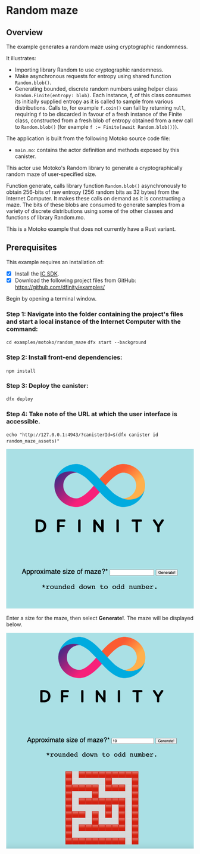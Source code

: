 # Random maze

## Overview

The example generates a random maze using cryptographic randomness.

It illustrates:

- Importing library Random to use cryptographic randomness.
- Make asynchronous requests for entropy using shared function `Random.blob()`.
- Generating bounded, discrete random numbers using helper class `Random.Finite(entropy: blob)`. Each instance, f, of this class consumes its initially supplied entropy as it is called to sample from various distributions. Calls to, for example `f.coin()` can fail by returning `null`, requiring `f` to be discarded in favour of a fresh instance of the Finite class, constructed from a fresh blob of entropy obtained from a new call to `Random.blob()` (for example `f := Finite(await Random.blob())`).

The application is built from the following Motoko source code file:

- `main.mo`: contains the actor definition and methods exposed by this canister.

This actor use Motoko's Random library to generate a cryptographically random maze of user-specified size.

Function generate, calls library function `Random.blob()` asynchronously to obtain 256-bits of raw entropy (256 random bits as 32 bytes) from the Internet Computer. It makes these calls on demand as it is constructing a maze. The bits of these blobs are consumed to generate samples from a variety of discrete distributions using some of the other classes and functions of library Random.mo.

This is a Motoko example that does not currently have a Rust variant. 

## Prerequisites
This example requires an installation of:

- [x] Install the [IC SDK](../developer-docs/setup/install/index.mdx).
- [x] Download the following project files from GitHub: https://github.com/dfinity/examples/

Begin by opening a terminal window.

### Step 1: Navigate into the folder containing the project's files and start a local instance of the Internet Computer with the command:

`cd examples/motoko/random_maze`
`dfx start --background`

### Step 2: Install front-end dependencies:

`npm install`

### Step 3: Deploy the canister:

```
dfx deploy
```

### Step 4: Take note of the URL at which the user interface is accessible.

`echo "http://127.0.0.1:4943/?canisterId=$(dfx canister id random_maze_assets)"`

![Maze interface](./_attachments/maze1.png)

Enter a size for the maze, then select **Generate!**. The maze will be displayed below.

![Random maze](./_attachments/maze2.png)
